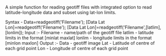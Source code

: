  A simple function for reading geotiff files with integrated option to read
        latitude-longitude data and subset using lat-lon limits.

   Syntax -
        Data=readgeotiff('Filename');
        [Data Lat Lon]=readgeotiff('Filename');
        [Data Lat Lon]=readgeotiff('Filename',[latlim],[lonlim]);
   Input :-
        Filename - name/path of the geotiff file
        latlim - latitude limits in the format [minlat maxlat]
        lonlim - longitude limits in the format [minlon maxlon]
   Output :-
        Data - geotiff image
        Lat  - Latitude of centre of each grid point
        Lon  - Longitude of centre of each grid point
